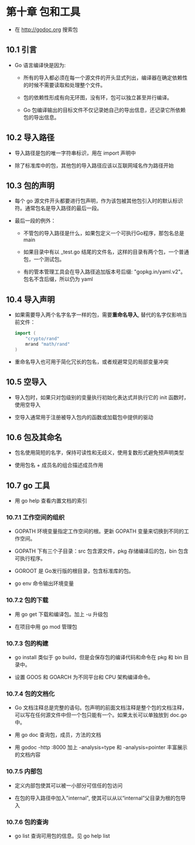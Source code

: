 # 第十章 包和工具

- 在 <http://godoc.org> 搜索包

## 10.1 引言

- Go 语言编译快是因为:

  - 所有的导入都必须在每一个源文件的开头显式列出，编译器在确定依赖性的时候不需要读取和处理整个文件。

  - 包的依赖性形成有向无环图，没有环，包可以独立甚至并行编译。

  - Go 包编译输出的目标文件不仅记录她自己的导出信息，还记录它所依赖包的导出信息。

## 10.2 导入路径

- 导入路径是包的唯一字符串标识，用在 import 声明中

- 除了标准库中的包，其他包的导入路径应该以互联网域名作为路径开始

## 10.3 包的声明

- 每个 go 源文件开头都要进行包声明，作为该包被其他包引入时的默认标识符。通常包名是导入路径的最后一段。

- 最后一段的例外：

  - 不管包的导入路径是什么，如果包定义一个可执行Go程序，那包名总是 main

  - 如果目录中有以 _test.go 结尾的文件名，这样的目录有两个包，一个普通包，一个测试包。

  - 有的管本管理工具会在导入路径追加版本号后缀: "gopkg.in/yaml.v2"。包名不含后缀，所以仍为 yaml

## 10.4 导入声明

- 如果需要导入两个名字名字一样的包，需要**重命名导入**, 替代的名字仅影响当前文件：

  ```go
  import (
      "crypto/rand"
      mrand "math/rand"
  )
  ```

- 重命名导入也可用于简化冗长的包名，或者规避常见的局部变量冲突

## 10.5 空导入

- 导入包时，如果只对包级别的变量执行初始化表达式并执行它的 init 函数时，使用空导入

- 空导入通常用于注册被导入包内的函数或加载包中提供的驱动

## 10.6 包及其命名

- 包名使用简短的名字，保持可读性和无歧义，使用复数形式避免预声明类型

- 使用包名 + 成员名的组合描述成员作用

## 10.7 go 工具

- 用 go help 查看内置文档的索引

### 10.7.1 工作空间的组织

- GOPATH 环境变量指定工作空间的根。更新 GOPATH 变量来切换到不同的工作空间。

- GOPATH 下有三个子目录：src 包含源文件，pkg 存储编译后的包，bin 包含可执行程序。

- GOROOT 是 Go发行版的根目录，包含标准库的包。

- go env 命令输出环境变量

### 10.7.2 包的下载

- 用 go get 下载和编译包。加上 -u 升级包

- 在项目中用 go mod 管理包

### 10.7.3 包的构建

- go install 类似于 go build，但是会保存包的编译代码和命令在 pkg 和 bin 目录中。

- 设置 GOOS 和 GOARCH 为不同平台和 CPU 架构编译命令。

### 10.7.4 包的文档化

- Go 文档注释总是完整的语句。包声明的前面文档注释是整个包的文档注释，可以写在任何源文件中但一个包只能有一个。如果太长可以单独放到 doc.go 中。

- 用 go doc 查询包，成员，方法的文档

- 用 godoc -http :8000 加上 -analysis=type 和 -analysis=pointer 丰富展示的文档内容

### 10.7.5 内部包

- 定义内部包使其可以被一小部分可信任的包访问

- 在包的导入路径中加入"internal", 使其可以从以“internal”父目录为根的包导入

### 10.7.6 包的查询

- go list 查询可用包的信息。见 go help list

